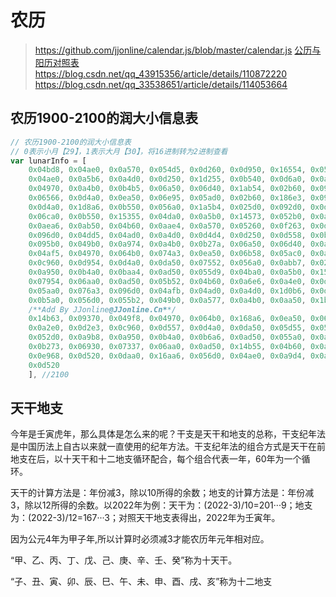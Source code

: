 # 农历

> <https://github.com/jjonline/calendar.js/blob/master/calendar.js>
> [公历与阳历对照表](https://www.hko.gov.hk/tc/gts/time/conversion.htm)
> <https://blog.csdn.net/qq_43915356/article/details/110872220>
> <https://blog.csdn.net/qq_33538651/article/details/114053664>

## 农历1900-2100的润大小信息表

```js
// 农历1900-2100的润大小信息表
// 0表示小月【29】，1表示大月【30】，将16进制转为2进制查看
var lunarInfo = [
    0x04bd8, 0x04ae0, 0x0a570, 0x054d5, 0x0d260, 0x0d950, 0x16554, 0x056a0, 0x09ad0, 0x055d2, //1900-1909
    0x04ae0, 0x0a5b6, 0x0a4d0, 0x0d250, 0x1d255, 0x0b540, 0x0d6a0, 0x0ada2, 0x095b0, 0x14977, //1910-1919
    0x04970, 0x0a4b0, 0x0b4b5, 0x06a50, 0x06d40, 0x1ab54, 0x02b60, 0x09570, 0x052f2, 0x04970, //1920-1929
    0x06566, 0x0d4a0, 0x0ea50, 0x06e95, 0x05ad0, 0x02b60, 0x186e3, 0x092e0, 0x1c8d7, 0x0c950, //1930-1939
    0x0d4a0, 0x1d8a6, 0x0b550, 0x056a0, 0x1a5b4, 0x025d0, 0x092d0, 0x0d2b2, 0x0a950, 0x0b557, //1940-1949
    0x06ca0, 0x0b550, 0x15355, 0x04da0, 0x0a5b0, 0x14573, 0x052b0, 0x0a9a8, 0x0e950, 0x06aa0, //1950-1959
    0x0aea6, 0x0ab50, 0x04b60, 0x0aae4, 0x0a570, 0x05260, 0x0f263, 0x0d950, 0x05b57, 0x056a0, //1960-1969
    0x096d0, 0x04dd5, 0x04ad0, 0x0a4d0, 0x0d4d4, 0x0d250, 0x0d558, 0x0b540, 0x0b6a0, 0x195a6, //1970-1979
    0x095b0, 0x049b0, 0x0a974, 0x0a4b0, 0x0b27a, 0x06a50, 0x06d40, 0x0af46, 0x0ab60, 0x09570, //1980-1989
    0x04af5, 0x04970, 0x064b0, 0x074a3, 0x0ea50, 0x06b58, 0x05ac0, 0x0ab60, 0x096d5, 0x092e0, //1990-1999
    0x0c960, 0x0d954, 0x0d4a0, 0x0da50, 0x07552, 0x056a0, 0x0abb7, 0x025d0, 0x092d0, 0x0cab5, //2000-2009
    0x0a950, 0x0b4a0, 0x0baa4, 0x0ad50, 0x055d9, 0x04ba0, 0x0a5b0, 0x15176, 0x052b0, 0x0a930, //2010-2019
    0x07954, 0x06aa0, 0x0ad50, 0x05b52, 0x04b60, 0x0a6e6, 0x0a4e0, 0x0d260, 0x0ea65, 0x0d530, //2020-2029
    0x05aa0, 0x076a3, 0x096d0, 0x04afb, 0x04ad0, 0x0a4d0, 0x1d0b6, 0x0d250, 0x0d520, 0x0dd45, //2030-2039
    0x0b5a0, 0x056d0, 0x055b2, 0x049b0, 0x0a577, 0x0a4b0, 0x0aa50, 0x1b255, 0x06d20, 0x0ada0, //2040-2049
    /**Add By JJonline@JJonline.Cn**/
    0x14b63, 0x09370, 0x049f8, 0x04970, 0x064b0, 0x168a6, 0x0ea50, 0x06b20, 0x1a6c4, 0x0aae0, //2050-2059
    0x0a2e0, 0x0d2e3, 0x0c960, 0x0d557, 0x0d4a0, 0x0da50, 0x05d55, 0x056a0, 0x0a6d0, 0x055d4, //2060-2069
    0x052d0, 0x0a9b8, 0x0a950, 0x0b4a0, 0x0b6a6, 0x0ad50, 0x055a0, 0x0aba4, 0x0a5b0, 0x052b0, //2070-2079
    0x0b273, 0x06930, 0x07337, 0x06aa0, 0x0ad50, 0x14b55, 0x04b60, 0x0a570, 0x054e4, 0x0d160, //2080-2089
    0x0e968, 0x0d520, 0x0daa0, 0x16aa6, 0x056d0, 0x04ae0, 0x0a9d4, 0x0a2d0, 0x0d150, 0x0f252, //2090-2099
    0x0d520
    ], //2100

```

## 天干地支

今年是壬寅虎年，那么具体是怎么来的呢？干支是天干和地支的总称，干支纪年法是中国历法上自古以来就一直使用的纪年方法。干支纪年法的组合方式是天干在前地支在后，以十天干和十二地支循环配合，每个组合代表一年，60年为一个循环。

天干的计算方法是：年份减3，除以10所得的余数；地支的计算方法是：年份减3，除以12所得的余数。以2022年为例：天干为：(2022-3)/10=201···9；地支为：(2022-3)/12=167···3；对照天干地支表得出，2022年为壬寅年。

因为公元4年为甲子年,所以计算时必须减3才能农历年元年相对应。

“甲、乙、丙、丁、戊、己、庚、辛、壬、癸”称为十天干。

“子、丑、寅、卯、辰、巳、午、未、申、酉、戌、亥”称为十二地支
